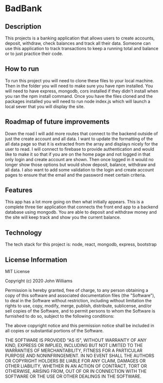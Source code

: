 # BadBank

## Description
  This projects is a banking application that allows users to create accounts, deposit, withdraw, check balances and track all their data. Someone can use this application to track transactions to keep a running total and balance or to just practice their code. 
 
## How to run 
  To run this project you will need to clone these files to your local machine. Then in the folder you will need to make sure you have npm installed. You will need to have express, mongodb, cors installed if they didn't install when you ran the npm install command. Once you have the files cloned and the packages installed you will need to run node index.js which will launch a local sever that you will display the site. 
  
## Roadmap of future improvements
  Down the road I will add more routes that connect to the backend outside of just the create account and all data. I want to update the formatting of the all data page so that it is extracted from the array and displays nicely for the user to read. I will connect to firebase to provide authentication and would like to make it so that if you are on the home page and not logged in that only login and create account are shown. Then once logged in it would no longer show those options but would show deposit, balance, withdraw and all data. I also want to add some validation to the login and create account pages to ensure that the email and the password meet certain criteria. 
  
 ## Features
 This app has a lot more going on then what initially appears. This is a complete three tier application that connects the front end app to a backend database using mongodb. You are able to deposit and withdraw money and the site will keep track and show you the current balance. 
 
## Technology
The tech stack for this project is: node, react, mongodb, express, bootstrap
  
## License Information 
MIT License

Copyright (c) 2020 John Williams

Permission is hereby granted, free of charge, to any person obtaining a copy of this software and associated documentation files (the "Software"), to deal in the Software without restriction, including without limitation the rights to use, copy, modify, merge, publish, distribute, sublicense, and/or sell copies of the Software, and to permit persons to whom the Software is furnished to do so, subject to the following conditions:

The above copyright notice and this permission notice shall be included in all copies or substantial portions of the Software.

THE SOFTWARE IS PROVIDED "AS IS", WITHOUT WARRANTY OF ANY KIND, EXPRESS OR IMPLIED, INCLUDING BUT NOT LIMITED TO THE WARRANTIES OF MERCHANTABILITY, FITNESS FOR A PARTICULAR PURPOSE AND NONINFRINGEMENT. IN NO EVENT SHALL THE AUTHORS OR COPYRIGHT HOLDERS BE LIABLE FOR ANY CLAIM, DAMAGES OR OTHER LIABILITY, WHETHER IN AN ACTION OF CONTRACT, TORT OR OTHERWISE, ARISING FROM, OUT OF OR IN CONNECTION WITH THE SOFTWARE OR THE USE OR OTHER DEALINGS IN THE SOFTWARE.
